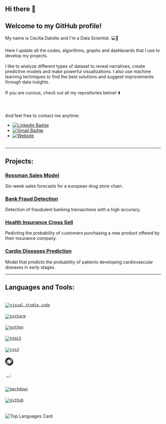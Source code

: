 ## Hi there 👋


## Welcome to my GitHub profile! 

My name is Cecilia Dalotto and I'm a Data Scientist. 💻🔎<br></br>
Here I update all the codes, algorithms, graphs and dashboards that I use to develop my projects.<br></br>
I like to analyze different types of dataset to reveal narratives, create predictive models and make powerful visualizations. I also use machine learning techniques to find the best solutions and suggest improvements through data insights.
<br></br>
If you are curious, check out all my repositories below! ⬇️
<br></br>
<br></br>
And feel free to contact me anytime: 
* [![Linkedin Badge](https://img.shields.io/badge/-Cecilia_Dalotto-blue?style=flat-square&logo=Linkedin&logoColor=white&link=https://www.linkedin.com/in/ceciliadalotto/)](https://www.linkedin.com/in/ceciliadalotto/)
* [![Gmail Badge](https://img.shields.io/badge/-dalottocecilia@gmail.com-critical?style=flat-square&logo=Gmail&logoColor=white&link=mailto:dalottocecilia@gmail.com)](mailto:dalottocecilia@gmail.com)
* [![Website](https://img.shields.io/badge/-My_Website-black?style=flat-square&logo=Website&logoColor=white&link=https://ceciliaesd.github.io/)](https://ceciliaesd.github.io/)
<br></br>
________________________________
## Projects:

### [Rossman Sales Model](https://github.com/ceciliaesd/Rossmann_Sales_Prediction)
Six-week sales forecasts for a european drug store chain.

### [Bank Fraud Detection](https://github.com/ceciliaesd/Fraud_Detection_Model)
Detection of fraudulent banking transactions with a high accuracy.

### [Health Insurance Cross Sell](https://github.com/ceciliaesd/Insurance_Cross_Sell)
Pedicting the probability of customers purchasing a new product offered by their insurance company.

### [Cardio Diseases Prediction](https://github.com/ceciliaesd/Cardio_Catch_Disease)
Model that predicts the probability of patients developing cardiovascular diseases in early stages.

________________________________
## Languages and Tools:
[<code>
<img alt="visual studio code" width="26px" src="https://img.icons8.com/fluent/240/000000/visual-studio-code-2019.png" />
</code>](https://code.visualstudio.com/)
[<code>
<img alt="pycharm" width="26px" src="https://img.icons8.com/color/240/000000/pycharm.png" />
</code>](https://www.jetbrains.com/pycharm/)
[<code>
<img alt="python" width="26px" src="https://img.icons8.com/color/240/000000/python.png">
</code>](https://www.python.org/)
[<code>
<img alt="html5" width="26px" src="https://img.icons8.com/color/240/000000/html-5.png">
</code>](https://developer.mozilla.org/en-US/docs/Web/HTML)
[<code>
<img alt="css3" width="26px" src="https://img.icons8.com/color/240/000000/css3.png">
</code>](https://developer.mozilla.org/en-US/docs/Web/CSS)
[<code>
<img alt="json" width="26px" src="https://raw.githubusercontent.com/github/explore/80688e429a7d4ef2fca1e82350fe8e3517d3494d/topics/json/json.png">
</code>](https://www.json.org/json-en.html)
[<code>
<img alt="MySQL" width="26px" src="https://raw.githubusercontent.com/github/explore/80688e429a7d4ef2fca1e82350fe8e3517d3494d/topics/mysql/mysql.png">
</code>](https://dev.mysql.com/)
[<code>
<img alt="markdown" width="26px" src="https://img.icons8.com/ios-filled/100/000000/markdown.png">
</code>](https://www.markdownguide.org/)
[<code>
<img alt="github" width="26px" src="https://img.icons8.com/ios-glyphs/240/000000/github.png">
</code>](https://github.com/)
<br></br>
![Top Languages Card](https://github-readme-stats.vercel.app/api/top-langs/?username=ceciliaesd)
